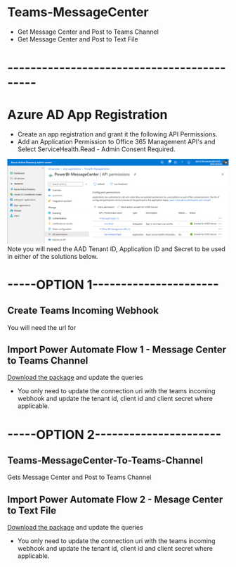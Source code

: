 # Teams-MessageCenter
* Get Message Center and Post to Teams Channel
* Get Message Center and Post to Text File

# -------------------------------------------

# Azure AD App Registration
* Create an app registration and grant it the following API Permissions.
* Add an Application Permission to Office 365 Management API's and Select ServiceHealth.Read - Admin Consent Required.
<img src="https://github.com/M365-DenzilFernandes/M365-MessageCenter-PowerBI/blob/main/PBI-MessageCenter-4.png"  style="max-width:100%;">
Note you will need the AAD Tenant ID, Application ID and Secret to be used in either of the solutions below.

# -----OPTION 1----------------------

## Create Teams Incoming Webhook
You will need the url for 

## Import Power Automate Flow 1 - Message Center to Teams Channel
[Download the package](https://github.com/M365-DenzilFernandes/Teams-MessageCenter/raw/main/MicrosoftTeams-MessageCenter(v1.0).zip) and update the queries
* You only need to update the connection uri with the teams incoming webhook and update the tenant id, client id and client secret where applicable.

# -----OPTION 2----------------------

## Teams-MessageCenter-To-Teams-Channel
Gets Message Center and Post to Teams Channel

## Import Power Automate Flow 2 - Mesage Center to Text File
[Download the package](https://github.com/M365-DenzilFernandes/Teams-MessageCenter/raw/main/MicrosoftTeams-MessageCenter(v1.0)-To-TextFile.zip) and update the queries
* You only need to update the connection uri with the teams incoming webhook and update the tenant id, client id and client secret where applicable.




